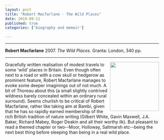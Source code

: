 ```yaml
---
layout: post
title: "Robert Macfarlane - The Wild Places"
date: 2019-09-12
published: true
categories: ['biography and memoir']

---
```



***
<b>Robert Macfarlane</b> 2007. _The Wild Places_. Granta: London, 340 pp.

***
<img align="right" width="160" src="https://coverart.oclc.org/ImageWebSvc/oclc/+-+865124177_140.jpg?SearchOrder=+-+OT,OS,TN,GO,FA" alt="">  

Gracefully written realisation of modest travels to some 'wild' places in Britain.  Even though often next to a road or with a cow skull or hedgerow as prominent feature, Robert Macfarlane manages to evoke some deeper imaginings out of not much.  A bit of Thoreau about this (a small slightly contrived wildness barely concealed within an ordinary rural surround). Seems churlish to be critical of Robert Macfarlane, rather like taking aim at Bambi, given that he has so rapidly earned membership of the rich British tradition of nature writing (Gilbert White, Gavin Maxwell, J.A. Baker, Richard Mabey, Roger Deakin and all their worthy ilk).  But pleasant to read a themed chapter or two--Moor, Holloway, Saltmarsh etc--being the next best thing before sleeping than being in a real wild place.     
